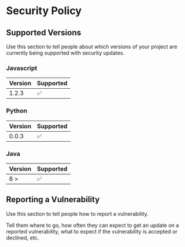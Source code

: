 # Security Policy

## Supported Versions

Use this section to tell people about which versions of your project are
currently being supported with security updates.

### Javascript

| Version | Supported          |
| ------- | ------------------ |
| 1.2.3   | :white_check_mark: |

### Python

| Version | Supported          |
| ------- | ------------------ |
| 0.0.3   | :white_check_mark: |

### Java

| Version | Supported          |
| ------- | ------------------ |
| 8 >     | :white_check_mark: |

## Reporting a Vulnerability

Use this section to tell people how to report a vulnerability.

Tell them where to go, how often they can expect to get an update on a
reported vulnerability, what to expect if the vulnerability is accepted or
declined, etc.
